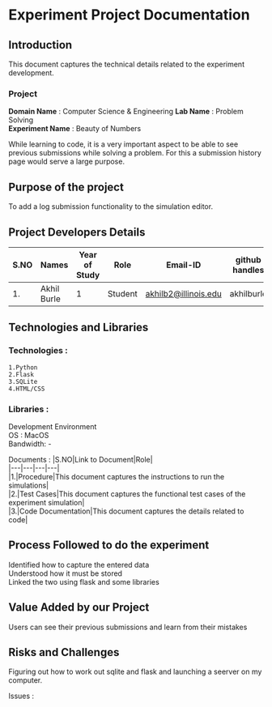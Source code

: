 # __Experiment Project Documentation__  
## __Introduction__  
This  document captures the technical details related to the experiment development.

### __Project__ 
__Domain Name__ : Computer Science & Engineering
__Lab Name__ : Problem Solving  
__Experiment Name__ : Beauty of Numbers

While learning to code, it is a very important aspect to be able to see previous submissions while solving a problem. For this a submission history page would serve a large purpose.


## __Purpose of the project__   
To add a log submission functionality to the simulation editor.

## __Project Developers Details__

| S.NO  | Names  | Year of Study  | Role  | Email-ID  | github handles  |
|---|---|---|---|---|---|
| 1.  | Akhil Burle  | 1  | Student  | akhilb2@illinois.edu  | akhilburle  |

## __Technologies and Libraries__
### Technologies :  
    1.Python  
    2.Flask  
    3.SQLite  
    4.HTML/CSS  
### Libraries : 
    
Development Environment  
OS : MacOS  
Bandwidth: -

Documents :
|S.NO|Link to Document|Role|    
|---|---|---|---|  
|1.|Procedure|This document captures the instructions to run the simulations|  
|2.|Test Cases|This document captures the functional test cases of the experiment simulation|  
|3.|Code Documentation|This document captures the  details related to code|  

## __Process Followed to do the experiment__
Identified how to capture the entered data  
Understood how it must be stored  
Linked the two using flask and some libraries


## __Value Added by our Project__
Users can see their previous submissions and learn from their mistakes

## __Risks and Challenges__
Figuring out how to work out sqlite and flask and launching a seerver on my computer.

Issues :
